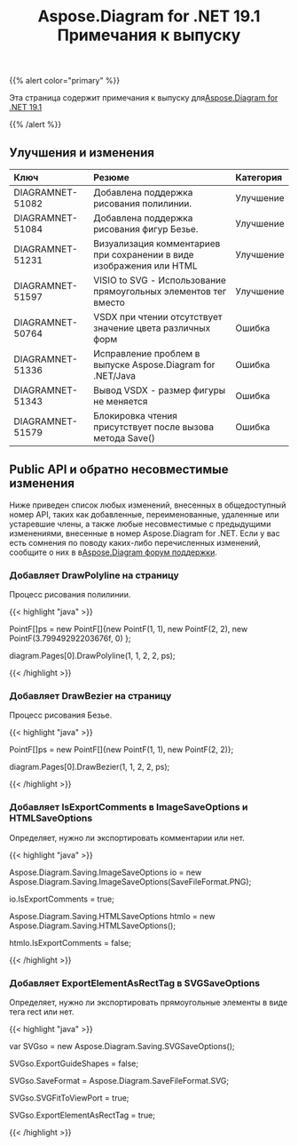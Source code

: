 ﻿---
title: Aspose.Diagram for .NET 19.1 Примечания к выпуску
type: docs
weight: 120
url: /ru/net/aspose-diagram-for-net-19-1-release-notes/
---
{{% alert color="primary" %}} 

Эта страница содержит примечания к выпуску для[Aspose.Diagram for .NET 19.1](https://www.nuget.org/packages/Aspose.Diagram/19.1.0)

{{% /alert %}} 
## **Улучшения и изменения**

|**Ключ**|**Резюме**|**Категория**|
|:- |:- |:- |
|DIAGRAMNET-51082|Добавлена поддержка рисования полилинии.|Улучшение|
|DIAGRAMNET-51084|Добавлена поддержка рисования фигур Безье.|Улучшение|
|DIAGRAMNET-51231|Визуализация комментариев при сохранении в виде изображения или HTML|Улучшение|
|DIAGRAMNET-51597|VISIO to SVG - Использование прямоугольных элементов<path> тег вместо<Rect>|Улучшение|
|DIAGRAMNET-50764|VSDX при чтении отсутствует значение цвета различных форм|Ошибка|
|DIAGRAMNET-51336|Исправление проблем в выпуске Aspose.Diagram for .NET/Java|Ошибка|
|DIAGRAMNET-51343|Вывод VSDX - размер фигуры не меняется|Ошибка|
|DIAGRAMNET-51579|Блокировка чтения присутствует после вызова метода Save()|Ошибка|
## **Public API и обратно несовместимые изменения**
Ниже приведен список любых изменений, внесенных в общедоступный номер API, таких как добавленные, переименованные, удаленные или устаревшие члены, а также любые несовместимые с предыдущими изменениями, внесенные в номер Aspose.Diagram for .NET. Если у вас есть сомнения по поводу каких-либо перечисленных изменений, сообщите о них в в[Aspose.Diagram форум поддержки](https://forum.aspose.com/c/diagram/17).
### **Добавляет DrawPolyline на страницу**
Процесс рисования полилинии.

{{< highlight "java" >}}

 PointF[]ps = new PointF[]{new PointF(1, 1), new PointF(2, 2), new PointF(3.79949292203676f, 0) };

diagram.Pages[0].DrawPolyline(1, 1, 2, 2, ps);

{{< /highlight >}}
### **Добавляет DrawBezier на страницу**
Процесс рисования Безье.

{{< highlight "java" >}}

 PointF[]ps = new PointF[]{new PointF(1, 1), new PointF(2, 2)};

diagram.Pages[0].DrawBezier(1, 1, 2, 2, ps);

{{< /highlight >}}
### **Добавляет IsExportComments в ImageSaveOptions и HTMLSaveOptions**
Определяет, нужно ли экспортировать комментарии или нет.

{{< highlight "java" >}}

 Aspose.Diagram.Saving.ImageSaveOptions io = new Aspose.Diagram.Saving.ImageSaveOptions(SaveFileFormat.PNG);

io.IsExportComments = true;

Aspose.Diagram.Saving.HTMLSaveOptions htmlo = new Aspose.Diagram.Saving.HTMLSaveOptions();

htmlo.IsExportComments = false;

{{< /highlight >}}
### **Добавляет ExportElementAsRectTag в SVGSaveOptions**
Определяет, нужно ли экспортировать прямоугольные элементы в виде тега rect или нет.

{{< highlight "java" >}}

 var SVGso = new Aspose.Diagram.Saving.SVGSaveOptions();

SVGso.ExportGuideShapes = false;

SVGso.SaveFormat = Aspose.Diagram.SaveFileFormat.SVG;

SVGso.SVGFitToViewPort = true;

SVGso.ExportElementAsRectTag = true;

{{< /highlight >}}
